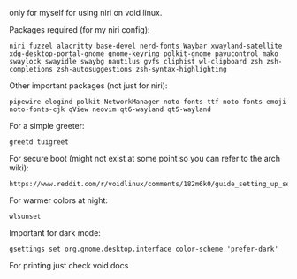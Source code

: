 only for myself for using niri on void linux.





Packages required (for my niri config): 
```
niri fuzzel alacritty base-devel nerd-fonts Waybar xwayland-satellite xdg-desktop-portal-gnome gnome-keyring polkit-gnome pavucontrol mako swaylock swayidle swaybg nautilus gvfs cliphist wl-clipboard zsh zsh-completions zsh-autosuggestions zsh-syntax-highlighting
```

Other important packages (not just for niri): 
```
pipewire elogind polkit NetworkManager noto-fonts-ttf noto-fonts-emoji noto-fonts-cjk qView neovim qt6-wayland qt5-wayland
```

For a simple greeter:
```
greetd tuigreet
```

For secure boot (might not exist at some point so you can refer to the arch wiki): 
```
https://www.reddit.com/r/voidlinux/comments/182m6k0/guide_setting_up_secure_boot/
```

For warmer colors at night:
```
wlsunset
```


Important for dark mode:
```
gsettings set org.gnome.desktop.interface color-scheme 'prefer-dark'
```

For printing just check void docs


